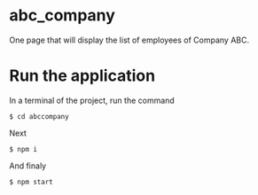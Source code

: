 # abc_company
One page that will display the list of employees of Company ABC.

# Run the application

In a terminal of the project, run the command
```console
$ cd abccompany
```

Next
```console
$ npm i
```

And finaly
```console
$ npm start
```
